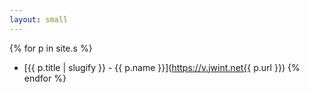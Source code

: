 ```yaml
---
layout: small
---
```


{% for p in site.s %}

- [{{ p.title | slugify }} - {{ p.name }}](https://v.jwint.net{{ p.url }})
  {% endfor %}
